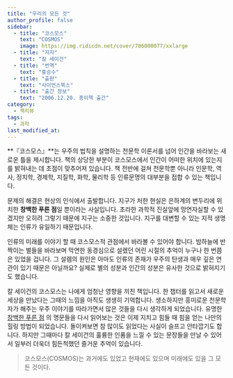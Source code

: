 ```yaml
---
title: "우리의 모든 것"
author_profile: false
sidebar:
  - title: "코스모스"
    text: "COSMOS"
    image: https://img.ridicdn.net/cover/786000077/xxlarge
  - title: "저자"
    text: "칼 세이건"
  - title: "번역"
    text: "홍승수"
  - title: "출판"
    text: "사이언스북스"
  - title: "출간 정보"
    text: "2006.12.20. 종이책 출간"
category:
  - 책리뷰
tags:
  - 과학
last_modified_at:
---
```


**『코스모스』**는 우주의 법칙을 설명하는 천문학 이론서를 넘어 인간을 바라보는 새로운 틀을 제시합니다. 책의 상당한 부분이 코스모스에서 인간이 어떠한 위치에 있는지를 밝혀내는 데 초점이 맞추어져 있습니다. 책 전반에 걸쳐 천문학뿐 아니라 인문학, 역사, 정치학, 경제학, 지질학, 화학, 물리학 등 인류문명의 대부분을 접합 수 있는 책입니다. 

문제의 해결은 현상의 인식에서 출발합니다. 지구가 처한 현실은 은하계의 변두리에 위치한 **창백한 푸른 점**일 뿐이라는 사실입니다. 초라한 과학적 진실앞에 망연자실할 수 있겠지만 오히려 그렇기 때문에 지구는 소중한 것입니다. 지구를 대변할 수 있는 지적 생명체는 인류가 유일하기 때문입니다. 

인류의 미래를 이야기 할 때 코스모스적 관점에서 바라볼 수 있어야 합니다. 밤하늘에 반짝이는 별들을 바라보며 막연한 동경심으로 설렜던 어린 시절의 추억이 누구나 한 번쯤은 있었을 겁니다. 그 설렘의 원인은 아마도 인류의 존재가 우주의 탄생과 매우 깊은 연관이 있기 때문은 아닐까요? 실제로 별의 성분과 인간의 성분은 유사한 것으로 밝혀지기도 했습니다. 

칼 세이건의 코스모스는 나에게 엄청난 영향을 끼친 책입니다. 한 챕터를 읽고서 새로운 세상을 만났다는 그때의 느낌을 아직도 생생히 기억합니다. 생소하지만 흥미로운 천문학자가 해주는 우주 이야기를 따라가면서 많은 것들을 다시 생각하게 되었습니다. 유명한 [창백한 푸른 점](https://deftone2000.github.io/인용/pale-blue-dot/) 의 명문들을 다시 읽어보는 것은 이제 지치고 힘들 때 힘을 얻는 나만의 힐링 방법이 되었습니다. 돌이켜보면 참 많이도 읽었다는 사실이 슬프고 안타깝기도 합니다. 하지만 그때마다 칼 세이건의 훌륭한 인품을 느낄 수 있는 문장들을 만날 수 있어서 일부러 더욱더 힘든척했던 즐거운 추억이 있습니다. 

> 코스모스(COSMOS)는 과거에도 있었고 현재에도 있으며 미래에도 있을 그 모든 것이다. 
>

